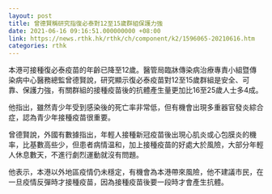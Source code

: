 ```yaml
---
layout: post
title: 曾德賢稱研究指復必泰對12至15歲群組保護力強
date: 2021-06-16 09:16:51.000000000 +08:00
link: https://news.rthk.hk/rthk/ch/component/k2/1596065-20210616.htm
categories: rthk
---
```


本港可接種復必泰疫苗的年齡已降至12歲。醫管局臨牀傳染病治療專責小組暨傳染病中心醫務總監曾德賢說，研究顯示復必泰疫苗對12至15歲群組是安全、可靠、保護力強，有關群組的接種疫苗後的抗體產生量更加比16至25歲人士多4成。

他指出，雖然青少年受到感染後的死亡率非常低，但有機會出現多重器官發炎綜合症，認為青少年接種疫苗很重要。

曾德賢說，外國有數據指出，年輕人接種新冠疫苗後出現心肌炎或心包膜炎的機率，比基數高些少，但患者病情温和，加上接種疫苗的好處大於風險，大部分年輕人休息數天，不進行劇烈運動就沒有問題。

他表示，本港以外地區疫情仍未穩定，有機會為本港帶來風險，他不建議市民，在一旦疫情反彈時才接種疫苗，因為接種疫苗後要一段時才會產生抗體。

